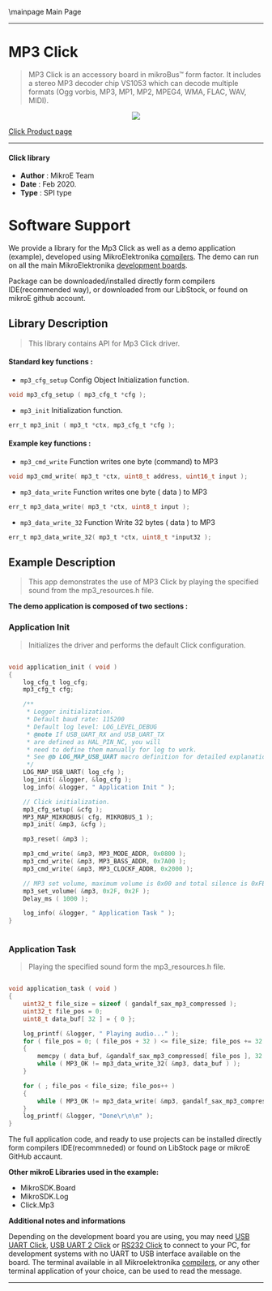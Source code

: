\mainpage Main Page
  
---
# MP3 Click

> MP3 Click is an accessory board in mikroBus™ form factor. It includes a stereo MP3 decoder chip VS1053 which can decode multiple formats (Ogg vorbis, MP3, MP1, MP2, MPEG4, WMA, FLAC, WAV, MIDI).

<p align="center">
  <img src="https://download.mikroe.com/images/click_for_ide/mp3_click.png">
</p>

[Click Product page](https://www.mikroe.com/mp3-click)

---


#### Click library 

- **Author**        : MikroE Team
- **Date**          : Feb 2020.
- **Type**          : SPI type


# Software Support

We provide a library for the Mp3 Click 
as well as a demo application (example), developed using MikroElektronika 
[compilers](https://shop.mikroe.com/compilers). 
The demo can run on all the main MikroElektronika [development boards](https://shop.mikroe.com/development-boards).

Package can be downloaded/installed directly form compilers IDE(recommended way), or downloaded from our LibStock, or found on mikroE github account. 

## Library Description

> This library contains API for Mp3 Click driver.

#### Standard key functions :

- `mp3_cfg_setup` Config Object Initialization function.
```c
void mp3_cfg_setup ( mp3_cfg_t *cfg ); 
```

- `mp3_init` Initialization function.
```c
err_t mp3_init ( mp3_t *ctx, mp3_cfg_t *cfg );
```

#### Example key functions :

- `mp3_cmd_write` Function writes one byte (command) to MP3
```c
void mp3_cmd_write( mp3_t *ctx, uint8_t address, uint16_t input );
```

- `mp3_data_write` Function writes one byte ( data ) to MP3
```c
err_t mp3_data_write( mp3_t *ctx, uint8_t input );
```

- `mp3_data_write_32` Function Write 32 bytes ( data ) to MP3
```c
err_t mp3_data_write_32( mp3_t *ctx, uint8_t *input32 );
```

## Example Description

> This app demonstrates the use of MP3 Click by playing the specified sound from the mp3_resources.h file.

**The demo application is composed of two sections :**

### Application Init 

> Initializes the driver and performs the default Click configuration.

```c

void application_init ( void )
{
    log_cfg_t log_cfg;
    mp3_cfg_t cfg;

    /** 
     * Logger initialization.
     * Default baud rate: 115200
     * Default log level: LOG_LEVEL_DEBUG
     * @note If USB_UART_RX and USB_UART_TX 
     * are defined as HAL_PIN_NC, you will 
     * need to define them manually for log to work. 
     * See @b LOG_MAP_USB_UART macro definition for detailed explanation.
     */
    LOG_MAP_USB_UART( log_cfg );
    log_init( &logger, &log_cfg );
    log_info( &logger, " Application Init " );

    // Click initialization.
    mp3_cfg_setup( &cfg );
    MP3_MAP_MIKROBUS( cfg, MIKROBUS_1 );
    mp3_init( &mp3, &cfg );

    mp3_reset( &mp3 );

    mp3_cmd_write( &mp3, MP3_MODE_ADDR, 0x0800 );
    mp3_cmd_write( &mp3, MP3_BASS_ADDR, 0x7A00 );
    mp3_cmd_write( &mp3, MP3_CLOCKF_ADDR, 0x2000 );

    // MP3 set volume, maximum volume is 0x00 and total silence is 0xFE.
    mp3_set_volume( &mp3, 0x2F, 0x2F );
    Delay_ms ( 1000 );

    log_info( &logger, " Application Task " );
}
  
```

### Application Task

> Playing the specified sound form the mp3_resources.h file.

```c

void application_task ( void )
{
    uint32_t file_size = sizeof ( gandalf_sax_mp3_compressed );
    uint32_t file_pos = 0;
    uint8_t data_buf[ 32 ] = { 0 };

    log_printf( &logger, " Playing audio..." );
    for ( file_pos = 0; ( file_pos + 32 ) <= file_size; file_pos += 32 )
    {
        memcpy ( data_buf, &gandalf_sax_mp3_compressed[ file_pos ], 32 );
        while ( MP3_OK != mp3_data_write_32( &mp3, data_buf ) );
    }

    for ( ; file_pos < file_size; file_pos++ )
    {
        while ( MP3_OK != mp3_data_write( &mp3, gandalf_sax_mp3_compressed[ file_pos ] ) );
    }
    log_printf( &logger, "Done\r\n\n" );
}  

```

The full application code, and ready to use projects can be  installed directly form compilers IDE(recommneded) or found on LibStock page or mikroE GitHub accaunt.

**Other mikroE Libraries used in the example:** 

- MikroSDK.Board
- MikroSDK.Log
- Click.Mp3

**Additional notes and informations**

Depending on the development board you are using, you may need 
[USB UART Click](https://shop.mikroe.com/usb-uart-click), 
[USB UART 2 Click](https://shop.mikroe.com/usb-uart-2-click) or 
[RS232 Click](https://shop.mikroe.com/rs232-click) to connect to your PC, for 
development systems with no UART to USB interface available on the board. The 
terminal available in all Mikroelektronika 
[compilers](https://shop.mikroe.com/compilers), or any other terminal application 
of your choice, can be used to read the message.



---
